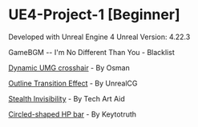 # UE4-Project-1 [Beginner]

Developed with Unreal Engine 4
Unreal Version: 4.22.3

GameBGM -- I'm No Different Than You - Blacklist

[Dynamic UMG crosshair](https://forums.unrealengine.com/community/community-content-tools-and-tutorials/25050-free-asset-dynamic-umg-crosshair) - By Osman


[Outline Transition Effect](https://www.youtube.com/watch?v=-7DXS7X3nn8&vl=en) - By UnrealCG


[Stealth Invisibility](https://www.youtube.com/watch?v=9ZawosRVZrs) - By Tech Art Aid


[Circled-shaped HP bar](https://forums.unrealengine.com/development-discussion/content-creation/2597-circled-shaped-hp-bar-with-alpha-mask?2470-Circled-shaped-HP-bar-with-alpha-mask=
) - By Keytotruth

